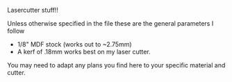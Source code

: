 Lasercutter stuff!!

Unless otherwise specified in the file these are the general parameters I follow

* 1/8" MDF stock (works out to ~2.75mm)
* A kerf of .18mm works best on my laser cutter.

You may need to adapt any plans you find here to your specific material and cutter.
